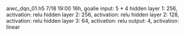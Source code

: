 aiwc_dqn_01.h5
7/18 19:00 16h, goalie
input: 5 * 4
hidden layer 1: 256, activation: relu
hidden layer 2: 256, activation: relu
hidden layer 2: 128, activation: relu
hidden layer 3: 64, activation: relu
output: 4, activation: linear
